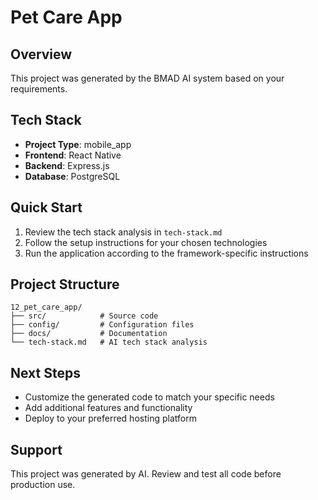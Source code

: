 # Pet Care App

## Overview
This project was generated by the BMAD AI system based on your requirements.

## Tech Stack
- **Project Type**: mobile_app
- **Frontend**: React Native
- **Backend**: Express.js
- **Database**: PostgreSQL

## Quick Start
1. Review the tech stack analysis in `tech-stack.md`
2. Follow the setup instructions for your chosen technologies
3. Run the application according to the framework-specific instructions

## Project Structure
```
12_pet_care_app/
├── src/            # Source code
├── config/         # Configuration files
├── docs/           # Documentation
└── tech-stack.md   # AI tech stack analysis
```

## Next Steps
- Customize the generated code to match your specific needs
- Add additional features and functionality
- Deploy to your preferred hosting platform

## Support
This project was generated by AI. Review and test all code before production use.

